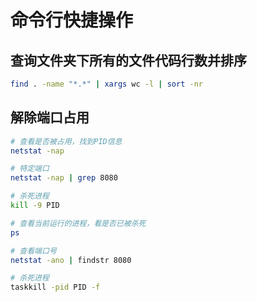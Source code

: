 # 命令行快捷操作

## 查询文件夹下所有的文件代码行数并排序

```bash
find . -name "*.*" | xargs wc -l | sort -nr
```

## 解除端口占用
<!-- tabs:start -->

<!-- tab:linux -->
```bash
# 查看是否被占用，找到PID信息
netstat -nap

# 特定端口
netstat -nap | grep 8080

# 杀死进程
kill -9 PID

# 查看当前运行的进程，看是否已被杀死
ps
```

<!-- tab:windows -->
```bash
# 查看端口号
netstat -ano | findstr 8080

# 杀死进程
taskkill -pid PID -f
```

<!-- tabs:end -->
